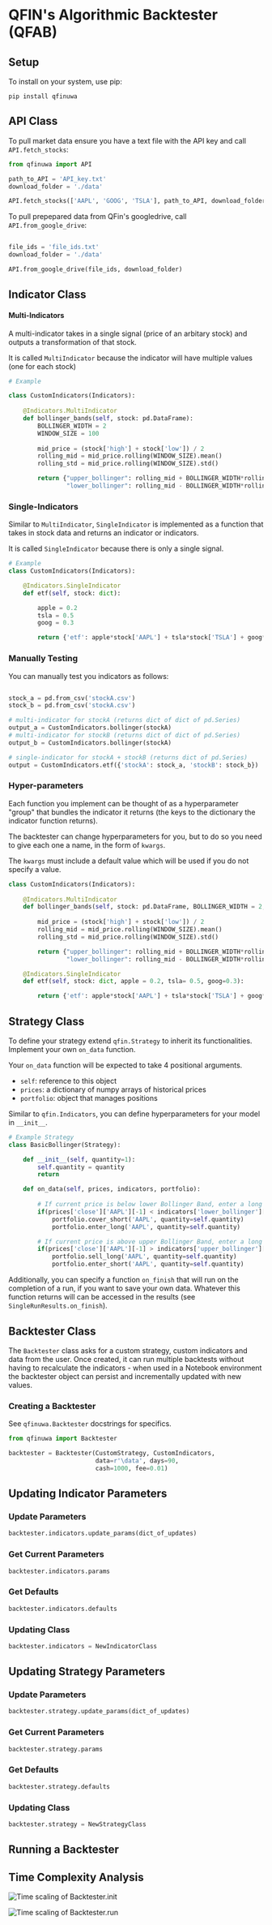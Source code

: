 # QFIN's Algorithmic Backtester (QFAB)

## Setup

To install on your system, use pip:

```
pip install qfinuwa
```

## API Class

To pull market data ensure you have a text file with the API key and call ``API.fetch_stocks``:

```py
from qfinuwa import API

path_to_API = 'API_key.txt'
download_folder = './data'

API.fetch_stocks(['AAPL', 'GOOG', 'TSLA'], path_to_API, download_folder)
```

To pull prepepared data from QFin's googledrive, call ``API.from_google_drive``:

```py

file_ids = 'file_ids.txt'
download_folder = './data'

API.from_google_drive(file_ids, download_folder)
```

## Indicator Class

#### Multi-Indicators

A multi-indicator takes in a single signal (price of an arbitary stock) and outputs a transformation of that stock.

It is called ``MultiIndicator`` because the indicator will have multiple values (one for each stock)

```py
# Example 

class CustomIndicators(Indicators):
    
    @Indicators.MultiIndicator
    def bollinger_bands(self, stock: pd.DataFrame):
        BOLLINGER_WIDTH = 2
        WINDOW_SIZE = 100
        
        mid_price = (stock['high'] + stock['low']) / 2
        rolling_mid = mid_price.rolling(WINDOW_SIZE).mean()
        rolling_std = mid_price.rolling(WINDOW_SIZE).std()

        return {"upper_bollinger": rolling_mid + BOLLINGER_WIDTH*rolling_std,
                "lower_bollinger": rolling_mid - BOLLINGER_WIDTH*rolling_std}
```


### Single-Indicators

Similar to ``MultiIndicator``, ``SingleIndicator`` is implemented as a function that takes in stock data and returns an indicator or indicators.

It is called ``SingleIndicator`` because there is only a single signal.

```py
# Example 
class CustomIndicators(Indicators):

    @Indicators.SingleIndicator
    def etf(self, stock: dict):

        apple = 0.2
        tsla = 0.5
        goog = 0.3

        return {'etf': apple*stock['AAPL'] + tsla*stock['TSLA'] + goog*stock['GOOG']}
```

### Manually Testing

You can manually test you indicators as follows:

```py

stock_a = pd.from_csv('stockA.csv')
stock_b = pd.from_csv('stockA.csv')

# multi-indicator for stockA (returns dict of dict of pd.Series)
output_a = CustomIndicators.bollinger(stockA)
# multi-indicator for stockB (returns dict of dict of pd.Series)
output_b = CustomIndicators.bollinger(stockA)

# single-indicator for stockA + stockB (returns dict of pd.Series)
output = CustomIndicators.etf({'stockA': stock_a, 'stockB': stock_b})
```

### Hyper-parameters

Each function you implement can be thought of as a hyperparameter "group" that bundles the indicator it returns (the keys to the dictionary the indicator function returns).

The backtester can change hyperparameters for you, but to do so you need to give each one a name, in the form of ``kwargs``.

The ``kwargs`` must include a default value which will be used if you do not specify a value.

```py
class CustomIndicators(Indicators):
    
    @Indicators.MultiIndicator
    def bollinger_bands(self, stock: pd.DataFrame, BOLLINGER_WIDTH = 2, WINDOW_SIZE=100):
        
        mid_price = (stock['high'] + stock['low']) / 2
        rolling_mid = mid_price.rolling(WINDOW_SIZE).mean()
        rolling_std = mid_price.rolling(WINDOW_SIZE).std()

        return {"upper_bollinger": rolling_mid + BOLLINGER_WIDTH*rolling_std,
                "lower_bollinger": rolling_mid - BOLLINGER_WIDTH*rolling_std}

    @Indicators.SingleIndicator
    def etf(self, stock: dict, apple = 0.2, tsla= 0.5, goog=0.3):

        return {'etf': apple*stock['AAPL'] + tsla*stock['TSLA'] + goog*stock['GOOG']}
```

## Strategy Class

To define your strategy extend ``qfin.Strategy`` to inherit its functionalities. Implement your own ``on_data`` function.

Your ``on_data`` function will be expected to take 4 positional arguments.
- ``self``: reference to this object
- ``prices``: a dictionary of numpy arrays of historical prices
- ``portfolio``: object that manages positions

Similar to ``qfin.Indicators``, you can define hyperparameters for your model in ``__init__``.

```py
# Example Strategy
class BasicBollinger(Strategy):

    def __init__(self, quantity=1):
        self.quantity = quantity
        return

    def on_data(self, prices, indicators, portfolio):
        
        # If current price is below lower Bollinger Band, enter a long position
        if(prices['close']['AAPL'][-1] < indicators['lower_bollinger']['AAPL'][-1]):
            portfolio.cover_short('AAPL', quantity=self.quantity)
            portfolio.enter_long('AAPL', quantity=self.quantity)

        # If current price is above upper Bollinger Band, enter a long position   
        if(prices['close']['AAPL'][-1] > indicators['upper_bollinger']['AAPL'][-1]):
            portfolio.sell_long('AAPL', quantity=self.quantity)
            portfolio.enter_short('AAPL', quantity=self.quantity)
```
Additionally, you can specify a function ``on_finish`` that will run on the completion of a run, if you want to save your own data. Whatever this function returns will can be accessed in the results (see ``SingleRunResults.on_finish``).
## Backtester Class

The ``Backtester`` class asks for a custom strategy, custom indicators and data from the user. Once created, it can run multiple backtests without having to recalculate the indicators - when used in a Notebook environment the backtester object can persist and incrementally updated with new values.

### Creating a Backtester

See ``qfinuwa.Backtester`` docstrings for specifics.


```py
from qfinuwa import Backtester

backtester = Backtester(CustomStrategy, CustomIndicators, 
                        data=r'\data', days=90, 
                        cash=1000, fee=0.01)
```

## Updating Indicator Parameters

### Update Parameters

```py
backtester.indicators.update_params(dict_of_updates)
```

### Get Current Parameters

```py
backtester.indicators.params
```

### Get Defaults

```py
backtester.indicators.defaults
```

### Updating Class

```py
backtester.indicators = NewIndicatorClass
```

## Updating Strategy Parameters

### Update Parameters

```py
backtester.strategy.update_params(dict_of_updates)
```

### Get Current Parameters

```py
backtester.strategy.params
```

### Get Defaults

```py
backtester.strategy.defaults
```

### Updating  Class

```py
backtester.strategy = NewStrategyClass
```
## Running a Backtester

## Time Complexity Analysis 

![Time scaling of Backtester.__init__](./imgs/__init__.png?raw=true)

![Time scaling of Backtester.run](./imgs/run.png?raw=true)